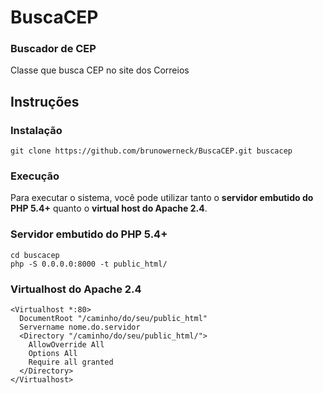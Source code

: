 # BuscaCEP

### Buscador de CEP
Classe que busca CEP no site dos Correios


## Instruções

### Instalação
```
git clone https://github.com/brunowerneck/BuscaCEP.git buscacep
```

### Execução
Para executar o sistema, você pode utilizar tanto o **servidor embutido do PHP 5.4+** quanto o **virtual host do Apache 2.4**.

### Servidor embutido do PHP 5.4+
```
cd buscacep
php -S 0.0.0.0:8000 -t public_html/
```

### Virtualhost do Apache 2.4
```
<Virtualhost *:80>
  DocumentRoot "/caminho/do/seu/public_html"
  Servername nome.do.servidor
  <Directory "/caminho/do/seu/public_html/">
    AllowOverride All
    Options All
    Require all granted
  </Directory>
</Virtualhost>
```
